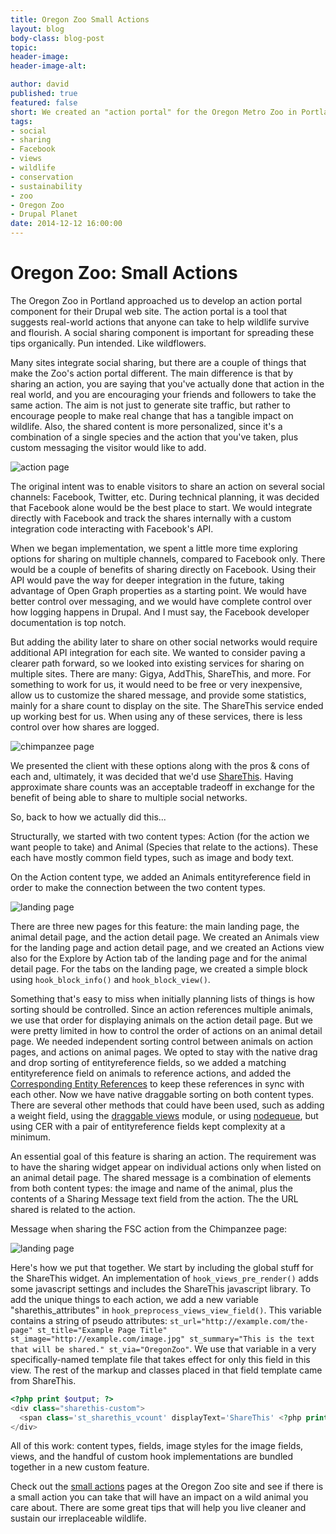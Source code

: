 ```yaml
---
title: Oregon Zoo Small Actions
layout: blog
body-class: blog-post
topic:
header-image:
header-image-alt:

author: david
published: true
featured: false
short: We created an "action portal" for the Oregon Metro Zoo in Portland. Here's how.
tags:
- social
- sharing
- Facebook
- views
- wildlife
- conservation
- sustainability
- zoo
- Oregon Zoo
- Drupal Planet
date: 2014-12-12 16:00:00
---
```


# Oregon Zoo: Small Actions

The Oregon Zoo in Portland approached us to develop an action portal component for their Drupal web site. The action portal is a tool that suggests real-world actions that anyone can take to help wildlife survive and flourish. A social sharing component is important for spreading these tips organically. Pun intended. Like wildflowers.

Many sites integrate social sharing, but there are a couple of things that make the Zoo's action portal different. The main difference is that by sharing an action, you are saying that you've actually done that action in the real world, and you are encouraging your friends and followers to take the same action. The aim is not just to generate site traffic, but rather to encourage people to make real change that has a tangible impact on wildlife. Also, the shared content is more personalized, since it's a combination of a single species and the action that you've taken, plus custom messaging the visitor would like to add.

![action page](http://thinkshout.com/assets/images/blog/zoo-action-portal-action-page-fsc.png)

The original intent was to enable visitors to share an action on several social channels: Facebook, Twitter, etc. During technical planning, it was decided that Facebook alone would be the best place to start. We would integrate directly with Facebook and track the shares internally with a custom integration code interacting with Facebook's API.

When we began implementation, we spent a little more time exploring options for sharing on multiple channels, compared to Facebook only. There would be a couple of benefits of sharing directly on Facebook. Using their API would pave the way for deeper integration in the future, taking advantage of Open Graph properties as a starting point. We would have better control over messaging, and we would have complete control over how logging happens in Drupal. And I must say, the Facebook developer documentation is top notch.

But adding the ability later to share on other social networks would require additional API integration for each site. We wanted to consider paving a clearer path forward, so we looked into existing services for sharing on multiple sites. There are many: Gigya, AddThis, ShareThis, and more. For something to work for us, it would need to be free or very inexpensive, allow us to customize the shared message, and provide some statistics, mainly for a share count to display on the site. The ShareThis service ended up working best for us. When using any of these services, there is less control over how shares are logged.

![chimpanzee page](http://thinkshout.com/assets/images/blog/zoo-action-portal-species-page-chimp.png)

We presented the client with these options along with the pros & cons of each and, ultimately, it was decided that we'd use [ShareThis](http://www.sharethis.com/). Having approximate share counts was an acceptable tradeoff in exchange for the benefit of being able to share to multiple social networks.

So, back to how we actually did this...

Structurally, we started with two content types: Action (for the action we want people to take) and Animal (Species that relate to the actions). These each have mostly common field types, such as image and body text.

On the Action content type, we added an Animals entityreference field in order to make the connection between the two content types.

![landing page](http://thinkshout.com/assets/images/blog/zoo-action-portal-landing-page-species.png)

There are three new pages for this feature: the main landing page, the animal detail page, and the action detail page. We created an Animals view for the landing page and action detail page, and we created an Actions view also for the Explore by Action tab of the landing page and for the animal detail page. For the tabs on the landing page, we created a simple block using `hook_block_info()` and `hook_block_view()`.

Something that's easy to miss when initially planning lists of things is how sorting should be controlled. Since an action references multiple animals, we use that order for displaying animals on the action detail page. But we were pretty limited in how to control the order of actions on an animal detail page. We needed independent sorting control between animals on action pages, and actions on animal pages. We opted to stay with the native drag and drop sorting of entityreference fields, so we added a matching entityreference field on animals to reference actions, and added the [Corresponding Entity References](https://www.drupal.org/project/cer) to keep these references in sync with each other. Now we have native draggable sorting on both content types. There are several other methods that could have been used, such as adding a weight field, using the [draggable views](https://www.drupal.org/project/draggableviews) module, or using [nodequeue](https://www.drupal.org/project/nodequeue), but using CER with a pair of entityreference fields kept complexity at a minimum.

An essential goal of this feature is sharing an action. The requirement was to have the sharing widget appear on individual actions only when listed on an animal detail page. The shared message is a combination of elements from both content types: the image and name of the animal, plus the contents of a Sharing Message text field from the action. The the URL shared is related to the action.

Message when sharing the FSC action from the Chimpanzee page:

![landing page](http://thinkshout.com/assets/images/blog/zoo-action-portal-share-chimp-fsc.png)

Here's how we put that together. We start by including the global stuff for the ShareThis widget. An implementation of `hook_views_pre_render()` adds some javascript settings and includes the ShareThis javascript library. To add the unique things to each action, we add a new variable "sharethis_attributes" in `hook_preprocess_views_view_field()`. This variable contains a string of pseudo attributes: `st_url="http://example.com/the-page" st_title="Example Page Title" st_image="http://example.com/image.jpg" st_summary="This is the text that will be shared." st_via="OregonZoo"`. We use that variable in a very specifically-named template file that takes effect for only this field in this view. The rest of the markup and classes placed in that field template came from ShareThis.

~~~php
<?php print $output; ?>
<div class="sharethis-custom">
  <span class='st_sharethis_vcount' displayText='ShareThis' <?php print $sharethis_attributes; ?>></span>
</div>
~~~

All of this work: content types, fields, image styles for the image fields, views, and the handful of custom hook implementations are bundled together in a new custom feature.

Check out the [small actions]( http://www.oregonzoo.org/conserve/small-actions) pages at the Oregon Zoo site and see if there is a small action you can take that will have an impact on a wild animal you care about. There are some great tips that will help you live cleaner and sustain our irreplaceable wildlife.
